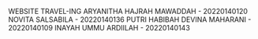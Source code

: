 WEBSITE TRAVEL-ING
ARYANITHA HAJRAH MAWADDAH - 20220140120
NOVITA SALSABILA - 20220140136
PUTRI HABIBAH DEVINA MAHARANI - 20220140109
INAYAH UMMU ARDIILAH - 20220140143
